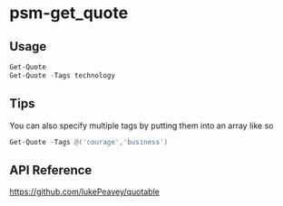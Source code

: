 # psm-get_quote

## Usage

```PowerShell
Get-Quote
Get-Quote -Tags technology
```

## Tips

You can also specify multiple tags by putting them into an array like so

```Powershell
Get-Quote -Tags @('courage','business')
```
## API Reference

https://github.com/lukePeavey/quotable